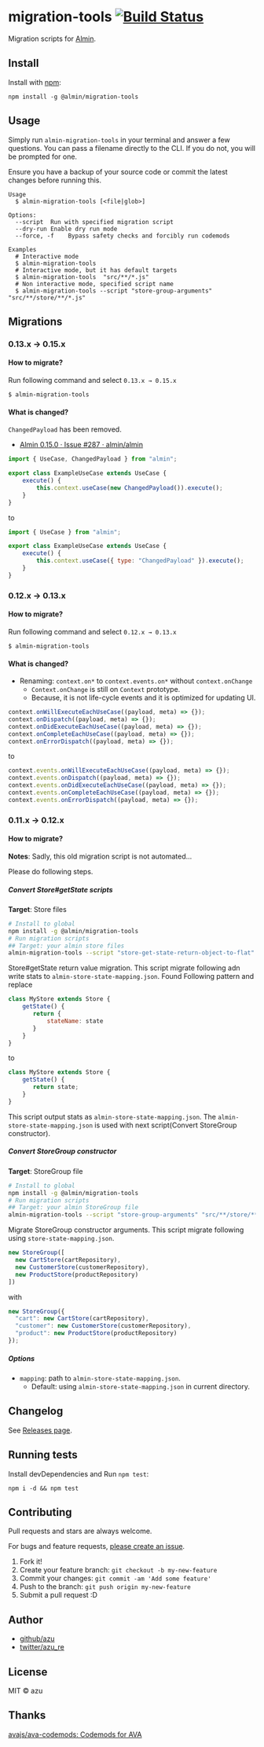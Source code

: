 # migration-tools [![Build Status](https://travis-ci.org/almin/migration-tools.svg?branch=master)](https://travis-ci.org/almin/migration-tools)

Migration scripts for [Almin](https://github.com/almin/almin "Almin").

## Install

Install with [npm](https://www.npmjs.com/):

    npm install -g @almin/migration-tools

## Usage

Simply run `almin-migration-tools` in your terminal and answer a few questions.
You can pass a filename directly to the CLI. If you do not, you will be prompted for one.

Ensure you have a backup of your source code or commit the latest changes before running this.

    Usage
      $ almin-migration-tools [<file|glob>]

    Options:
      --script  Run with specified migration script
      --dry-run Enable dry run mode
      --force, -f    Bypass safety checks and forcibly run codemods

    Examples
      # Interactive mode
      $ almin-migration-tools
      # Interactive mode, but it has default targets
      $ almin-migration-tools  "src/**/*.js"
      # Non interactive mode, specified script name
      $ almin-migration-tools --script "store-group-arguments" "src/**/store/**/*.js"

## Migrations

### 0.13.x → 0.15.x

#### How to migrate?

Run following command and select `0.13.x → 0.15.x`

```
$ almin-migration-tools
```

#### What is changed?

`ChangedPayload` has been removed.

- [Almin 0.15.0 · Issue #287 · almin/almin](https://github.com/almin/almin/issues/287 "Almin 0.15.0 · Issue #287 · almin/almin")

```js
import { UseCase, ChangedPayload } from "almin";

export class ExampleUseCase extends UseCase {
    execute() {
        this.context.useCase(new ChangedPayload()).execute();
    }
}
```

to 

```js
import { UseCase } from "almin";

export class ExampleUseCase extends UseCase {
    execute() {
        this.context.useCase({ type: "ChangedPayload" }).execute();
    }
}
```

### 0.12.x → 0.13.x

#### How to migrate?

Run following command and select `0.12.x → 0.13.x`

```
$ almin-migration-tools
```

#### What is changed?

- Renaming: `context.on*` to `context.events.on*` without `context.onChange`
     - `Context.onChange` is still on `Context` prototype.
     - Because, it is not life-cycle events and it is optimized for updating UI.

```js
context.onWillExecuteEachUseCase((payload, meta) => {});
context.onDispatch((payload, meta) => {});
context.onDidExecuteEachUseCase((payload, meta) => {});
context.onCompleteEachUseCase((payload, meta) => {});
context.onErrorDispatch((payload, meta) => {});
```

to

```js
context.events.onWillExecuteEachUseCase((payload, meta) => {});
context.events.onDispatch((payload, meta) => {});
context.events.onDidExecuteEachUseCase((payload, meta) => {});
context.events.onCompleteEachUseCase((payload, meta) => {});
context.events.onErrorDispatch((payload, meta) => {});
```

### 0.11.x → 0.12.x

#### How to migrate?

**Notes**: Sadly, this old migration script is not automated...

Please do following steps. 

##### Convert Store#getState scripts

**Target**: Store files

```bash
# Install to global
npm install -g @almin/migration-tools 
# Run migration scripts
## Target: your almin store files
almin-migration-tools --script "store-get-state-return-object-to-flat" "src/**/store/**/*.js"
```

Store#getState return value migration.
This script migrate following adn write stats to `almin-store-state-mapping.json`.
Found Following pattern and replace

```js
class MyStore extends Store {
    getState() {
       return {
           stateName: state
       }
    }
}
```

to

```js
class MyStore extends Store {
    getState() {
       return state;
    }
}
```

This script output stats as `almin-store-state-mapping.json`.
The `almin-store-state-mapping.json` is used with next script(Convert StoreGroup constructor).

##### Convert StoreGroup constructor

**Target**: StoreGroup file

```bash
# Install to global
npm install -g @almin/migration-tools 
# Run migration scripts
## Target: your almin StoreGroup file
almin-migration-tools --script "store-group-arguments" "src/**/store/**/*.js"
```

Migrate StoreGroup constructor arguments.
This script migrate following using `store-state-mapping.json`.


```js
new StoreGroup([
  new CartStore(cartRepository),
  new CustomerStore(customerRepository),
  new ProductStore(productRepository)
])
```
with

```js
new StoreGroup({
  "cart": new CartStore(cartRepository),
  "customer": new CustomerStore(customerRepository),
  "product": new ProductStore(productRepository)
});
```

##### Options

- `mapping`: path to `almin-store-state-mapping.json`.
    - Default: using `almin-store-state-mapping.json` in current directory.


## Changelog

See [Releases page](https://github.com/almin/migration-tools/releases).

## Running tests

Install devDependencies and Run `npm test`:

    npm i -d && npm test

## Contributing

Pull requests and stars are always welcome.

For bugs and feature requests, [please create an issue](https://github.com/almin/migration-tools/issues).

1. Fork it!
2. Create your feature branch: `git checkout -b my-new-feature`
3. Commit your changes: `git commit -am 'Add some feature'`
4. Push to the branch: `git push origin my-new-feature`
5. Submit a pull request :D

## Author

- [github/azu](https://github.com/azu)
- [twitter/azu_re](https://twitter.com/azu_re)

## License

MIT © azu

## Thanks

[avajs/ava-codemods: Codemods for AVA](https://github.com/avajs/ava-codemods "avajs/ava-codemods: Codemods for AVA")
